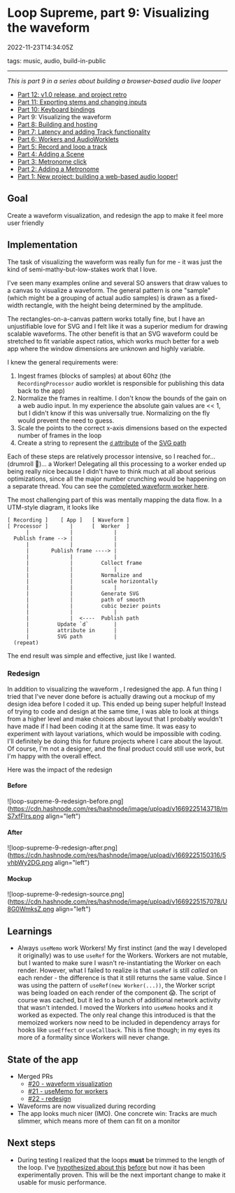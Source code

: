 # Loop Supreme, part 9: Visualizing the waveform

2022-11-23T14:34:05Z

tags: music, audio, build-in-public

---

_This is part 9 in a series about building a browser-based audio live looper_

- [Part 12: v1.0 release, and project retro](/loop-supreme-part-12-v10-release-and-project-retro)
- [Part 11: Exporting stems and changing inputs](/loop-supreme-part-11-exporting-stems-and-changing-inputs)
- [Part 10: Keyboard bindings](/loop-supreme-part-10-keyboard-bindings)
- Part 9: Visualizing the waveform
- [Part 8: Building and hosting](/loop-supreme-part-8-building-and-hosting)
- [Part 7: Latency and adding Track functionality](/loop-supreme-part-7-latency-and-adding-track-functionality)
- [Part 6: Workers and AudioWorklets](/loop-supreme-part-6-workers-and-audioworklets)
- [Part 5: Record and loop a track](/loop-supreme-part-5-record-and-loop-a-track)
- [Part 4: Adding a Scene](/loop-supreme-part-4-adding-a-scene)
- [Part 3: Metronome click](/loop-supreme-part-3-metronome-click)
- [Part 2: Adding a Metronome](/loop-supreme-part-2-adding-a-metronome)
- [Part 1: New project: building a web-based audio looper!](/new-project-building-a-web-based-audio-looper)

## Goal

Create a waveform visualization, and redesign the app to make it feel more user friendly

## Implementation

The task of visualizing the waveform was really fun for me - it was just the kind of semi-mathy-but-low-stakes work that I love.

I've seen many examples online and several SO answers that draw values to a canvas to visualize a waveform. The general pattern is one "sample" (which might be a grouping of actual audio samples) is drawn as a fixed-width rectangle, with the height being determined by the amplitude.

The rectangles-on-a-canvas pattern works totally fine, but I have an unjustifiable love for SVG and I felt like it was a superior medium for drawing scalable waveforms. The other benefit is that an SVG waveform could be stretched to fit variable aspect ratios, which works much better for a web app where the window dimensions are unknown and highly variable.

I knew the general requirements were:

1. Ingest frames (blocks of samples) at about 60hz (the `RecordingProcessor` audio worklet is responsible for publishing this data back to the app)
2. Normalize the frames in realtime. I don't know the bounds of the gain on a web audio input. In my experience the absolute gain values are << 1, but I didn't know if this was universally true. Normalizing on the fly would prevent the need to guess.
3. Scale the points to the correct x-axis dimensions based on the expected number of frames in the loop
4. Create a string to represent the [`d` attribute](https://developer.mozilla.org/en-US/docs/Web/SVG/Attribute/d) of the [SVG path](https://developer.mozilla.org/en-US/docs/Web/SVG/Element/path)

Each of these steps are relatively processor intensive, so I reached for... (drumroll 🥁)... a Worker! Delegating all this processing to a worker ended up being really nice because I didn't have to think much at all about serious optimizations, since all the major number crunching would be happening on a separate thread. You can see the [completed waveform worker here](https://github.com/ericyd/loop-supreme/blob/f3c94d76bde928cfe0c75b7f2d942b3c09944f54/src/worklets/waveform.ts).

The most challenging part of this was mentally mapping the data flow. In a UTM-style diagram, it looks like

```shell
[ Recording ]    [ App ]   [ Waveform ]
[ Processor ]       |      [  Worker  ]
      |             |             |
  Publish frame --> |             |
      |             |             |
      |       Publish frame ----> |
      |             |             |
      |             |         Collect frame
      |             |             |
      |             |         Normalize and
      |             |         scale horizontally
      |             |             |
      |             |         Generate SVG
      |             |         path of smooth
      |             |         cubic bezier points
      |             |             |
      |             |  <----  Publish path
      |         Update `d`        |
      |         attribute in      |
      |         SVG path          |
  (repeat)
```

The end result was simple and effective, just like I wanted.

### Redesign

In addition to visualizing the waveform , I redesigned the app. A fun thing I tried that I've never done before is actually drawing out a mockup of my design idea before I coded it up. This ended up being super helpful! Instead of trying to code and design at the same time, I was able to look at things from a higher level and make choices about layout that I probably wouldn't have made if I had been coding it at the same time. It was easy to experiment with layout variations, which would be impossible with coding. I'll definitely be doing this for future projects where I care about the layout. Of course, I'm not a designer, and the final product could still use work, but I'm happy with the overall effect.

Here was the impact of the redesign

#### Before

![loop-supreme-9-redesign-before.png](https://cdn.hashnode.com/res/hashnode/image/upload/v1669225143718/mS7xfFlrs.png align="left")

#### After

![loop-supreme-9-redesign-after.png](https://cdn.hashnode.com/res/hashnode/image/upload/v1669225150316/5vhbWy2DG.png align="left")

#### Mockup

![loop-supreme-9-redesign-source.png](https://cdn.hashnode.com/res/hashnode/image/upload/v1669225157078/U8G0WmksZ.png align="left")

## Learnings

- Always `useMemo` work Workers! My first instinct (and the way I developed it originally) was to use `useRef` for the Workers. Workers are not mutable, but I wanted to make sure I wasn't re-instantiating the Worker on each render. However, what I failed to realize is that `useRef` is still _called_ on each render - the difference is that it still returns the same value. Since I was using the pattern of `useRef(new Worker(...))`, the Worker script was being loaded on each render of the component 😱. The script of course was cached, but it led to a bunch of additional network activity that wasn't intended. I moved the Workers into `useMemo` hooks and it worked as expected. The only real change this introduced is that the memoized workers now need to be included in dependency arrays for hooks like `useEffect` or `useCallback`. This is fine though; in my eyes its more of a formality since Workers will never change.

## State of the app

- Merged PRs
  - [#20 - waveform visualization](https://github.com/ericyd/loop-supreme/pull/20)
  - [#21 - useMemo for workers](https://github.com/ericyd/loop-supreme/pull/21)
  - [#22 - redesign](https://github.com/ericyd/loop-supreme/pull/22)
- Waveforms are now visualized during recording
- The app looks much nicer (IMO). One concrete win: Tracks are much slimmer, which means more of them can fit on a monitor

## Next steps

- During testing I realized that the loops **must** be trimmed to the length of the loop. I've [hypothesized about this](https://github.com/ericyd/loop-supreme/blob/f3c94d76bde928cfe0c75b7f2d942b3c09944f54/src/Track/index.tsx#L139-L142) [before](https://github.com/ericyd/loop-supreme/blob/f3c94d76bde928cfe0c75b7f2d942b3c09944f54/src/Track/index.tsx#L161) but now it has been experimentally proven. This will be the next important change to make it usable for music performance.
